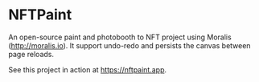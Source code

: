 # NFTPaint

An open-source paint and photobooth to NFT project using Moralis (http://moralis.io). It support undo-redo and persists the canvas between page reloads.

See this project in action at https://nftpaint.app.
